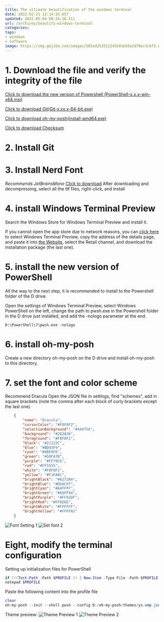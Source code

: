 ```yaml
---
title: The ultimate beautification of the windows terminal
date: 2022-02-21 12:14:24.657
updated: 2022-05-04 08:24:26.511
url: /archives/beautify-windows-terminal
categories:
tags:
- windows
- software
image: https://img.gejiba.com/images/565ad253511245591b93e2d79ec3c6f3.webp
---
```


# 1. Download the file and verify the integrity of the file
[Click to download the new version of Powershell (PowerShell-x.x.x-win-x64.msi)](https://hub.fastgit.xyz/PowerShell/PowerShell/releases/latest)

[Click to download Git(Git-x.xx.x-64-bit.exe)](https://hub.fastgit.xyz/git-for-windows/git/releases/latest)

[Click to download oh-my-posh(install-amd64.exe)](https://hub.fastgit.xyz/JanDeDobbeleer/oh-my-posh/releases/latest)

[Click to download Checksum](https://ybygjylj.lanzouf.com/iYuZD06mepjc)
# 2. Install Git
# 3. Install Nerd Font
*Recommends JetBrainsMono*
[Click to download](https://hub.fastgit.xyz/ryanoasis/nerd-fonts/releases/download/v2.1.0/JetBrainsMono.zip)
After downloading and decompressing, select all the ttf files, right-click, and install
# 4. install Windows Terminal Preview
Search the Windows Store for Windows Terminal Preview and install it.

If you cannot open the app store due to network reasons, you can [click here](https://apps.microsoft.com/store/search/windows%20terminal%20preview) to select Windows Terminal Preview, copy the address of the details page, and paste it into [the Website](https://store.rg-adguard.net/), select the Retail channel, and download the installation package (the last one).
# 5. install the new version of PowerShell
All the way to the next step, it is recommended to install to the Powershell folder of the D drive.

Open the settings of Windows Terminal Preview, select Windows PowerShell on the left, change the path to pwsh.exe in the Powershell folder in the D drive just installed, and add the -nologo parameter at the end.
````
D:\PowerShell\7\pwsh.exe -nologo
````
# 6. install oh-my-posh

Create a new directory oh-my-posh on the D drive and install oh-my-posh to this directory.

# 7. set the font and color scheme
Recommend Dracula
Open the JSON file in settings, find "schemes", add in square brackets (note the comma after each block of curly brackets except the last one)
````json
    {
        "name": "Dracula",
        "cursorColor": "#F8F8F2",
        "selectionBackground": "#44475A",
        "background": "#282A36",
        "foreground": "#F8F8F2",
        "black": "#21222C",
        "blue": "#BD93F9",
        "cyan": "#8BE9FD",
        "green": "#50FA7B",
        "purple": "#FF79C6",
        "red": "#FF5555",
        "white": "#F8F8F2",
        "yellow": "#F1FA8C",
        "brightBlack": "#6272A4",
        "brightBlue": "#D6ACFF",
        "brightCyan": "#A4FFFF",
        "brightGreen": "#69FF94",
        "brightPurple": "#FF92DF",
        "brightRed": "#FF6E6E",
        "brightWhite": "#FFFFFF",
        "brightYellow": "#FFFFA5"
    }
````

![Font Setting 1](https://img.gejiba.com/images/1a03655068e1df483525e55ea3bb8e2e.webp)
![Set font 2](https://img.gejiba.com/images/55ba23a7faf29579ce8cd60f95ebf61a.webp)
# Eight, modify the terminal configuration

Setting up initialization files for PowerShell

```powershell
if (!(Test-Path -Path $PROFILE )) { New-Item -Type File -Path $PROFILE -Force }
notepad $PROFILE
````
Paste the following content into the profile file
```powershell
clear
oh-my-posh --init --shell pwsh --config D:/oh-my-posh/themes/ys.omp.json | Invoke-Expression
````

Theme preview:
![Theme Preview 1](https://img.gejiba.com/images/b64b31060fdd99e11c08962d785fd887.webp)
![Theme Preview 2](https://img.gejiba.com/images/0fccd6fb610e9fe59572c17be2fdc8ec.webp)